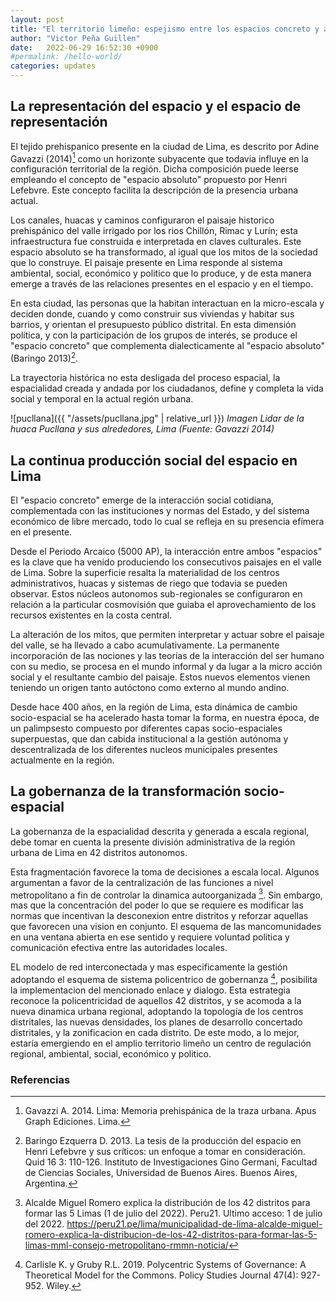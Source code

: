 ```yaml
---
layout: post
title: "El territorio limeño: espejismo entre los espacios concreto y abstracto"
author: "Victor Peña Guillen"
date:   2022-06-29 16:52:30 +0900
#permalink: /hello-world/
categories: updates
---
```


## La representación del espacio y el espacio de representación

El tejido prehispanico presente en la ciudad de Lima, es descrito por Adine Gavazzi (2014)[^1] como un horizonte subyacente que todavia influye en la configuración territorial de la región. Dicha composición puede leerse empleando el concepto de "espacio absoluto" propuesto por Henri Lefebvre. Este concepto facilita la descripción de la presencia urbana actual.

Los canales, huacas y caminos configuraron el paisaje historico prehispánico del valle irrigado por los rios Chillón, Rimac y Lurín; esta infraestructura fue construida e interpretada en claves culturales. Este espacio absoluto se ha transformado, al igual que los mitos de la sociedad que lo construye. El paisaje presente en Lima responde al sistema ambiental, social, económico y politico que lo produce, y de esta manera emerge a través de las relaciones presentes en el espacio y en el tiempo.

En esta ciudad, las personas que la habitan interactuan en la micro-escala y deciden donde, cuando y como construir sus viviendas y habitar sus barrios, y orientan el presupuesto público distrital. En esta dimensión política, y con la participación de los grupos de interés, se produce el "espacio concreto" que complementa dialecticamente al "espacio absoluto" (Baringo 2013)[^2].

La trayectoria histórica no esta desligada del proceso espacial, la espacialidad creada y andada por los ciudadanos, define y completa la vida social y temporal en la actual región urbana.

![pucllana]({{ "/assets/pucllana.jpg" | relative_url }})
*Imagen Lidar de la huaca Pucllana y sus alrededores, Lima (Fuente: Gavazzi 2014)*

## La continua producción social del espacio en Lima

El "espacio concreto" emerge de la interacción social cotidiana, complementada con las instituciones y normas del Estado, y del sistema económico de libre mercado, todo lo cual se refleja en su presencia efímera en el presente.

Desde el Periodo Arcaico (5000 AP), la interacción entre ambos "espacios" es la clave que ha venido produciendo los consecutivos paisajes en el valle de Lima. Sobre la superficie resalta la materialidad de los centros administrativos, huacas y sistemas de riego que todavia se pueden observar. Estos núcleos autonomos sub-regionales se configuraron en relación a la particular cosmovisión que guiaba el aprovechamiento de los recursos existentes en la costa central.

La alteración de los mitos, que permiten interpretar y actuar sobre el paisaje del valle, se ha llevado a cabo acumulativamente.
La permanente incorporación de las nociones y las teorías de la interacción del ser humano con su medio, se procesa en el mundo informal y da lugar a la micro acción social y el resultante cambio del paisaje.
Estos nuevos elementos vienen teniendo un origen tanto autóctono como externo al mundo andino.

Desde hace 400 años, en la región de Lima, esta dinámica de cambio socio-espacial se ha acelerado hasta tomar la forma, en nuestra época, de un palimpsesto compuesto por diferentes capas socio-espaciales superpuestas, que dan cabida institucional a la gestión autónoma y descentralizada de los diferentes nucleos municipales presentes actualmente en la región.

## La gobernanza de la transformación socio-espacial

La gobernanza de la espacialidad descrita y generada a escala regional, debe tomar en cuenta la presente división administrativa de la región urbana de Lima en 42 distritos autonomos.

Esta fragmentación favorece la toma de decisiones a escala local.
Algunos argumentan a favor de la centralización de las funciones a nivel metropolitano a fin de controlar la dinamica autoorganizada [^3]. Sin embargo, mas que la concentración del poder lo que se requiere es modificar las normas que incentivan la desconexion entre distritos y reforzar aquellas que favorecen una vision en conjunto. El esquema de las mancomunidades en una ventana abierta en ese sentido y requiere voluntad politica y comunicación efectiva entre las autoridades locales.

EL modelo de red interconectada y mas especificamente la gestión adoptando el esquema de sistema policentrico de gobernanza [^4], posibilita la implementacion del mencionado enlace y dialogo. Esta estrategia reconoce la policentricidad de aquellos 42 distritos, y se acomoda a la nueva dinamica urbana regional, adoptando la topología de los centros distritales, las nuevas densidades, los planes de desarrollo concertado distritales, y la zonificacion en cada distrito. De este modo, a lo mejor, estaría emergiendo en el amplio territorio limeño un centro de regulación regional, ambiental, social, económico y politico.

### Referencias

[^1]: Gavazzi A. 2014. Lima: Memoria prehispánica de la traza urbana. Apus Graph Ediciones. Lima.

[^2]: Baringo Ezquerra D. 2013. La tesis de la producción del espacio en Henri Lefebvre y sus críticos: un enfoque a tomar en consideración. Quid 16 3: 110-126. Instituto de Investigaciones Gino Germani, Facultad de Ciencias Sociales, Universidad de Buenos Aires. Buenos Aires, Argentina.

[^3]: Alcalde Miguel Romero explica la distribución de los 42 distritos para formar las 5 Limas (1 de julio del 2022). Peru21. Ultimo acceso: 1 de julio del 2022. <https://peru21.pe/lima/municipalidad-de-lima-alcalde-miguel-romero-explica-la-distribucion-de-los-42-distritos-para-formar-las-5-limas-mml-consejo-metropolitano-rmmn-noticia/>

[^4]: Carlisle K. y Gruby R.L. 2019. Polycentric Systems of Governance: A Theoretical Model for the Commons. Policy Studies Journal 47(4): 927-952. Wiley.
